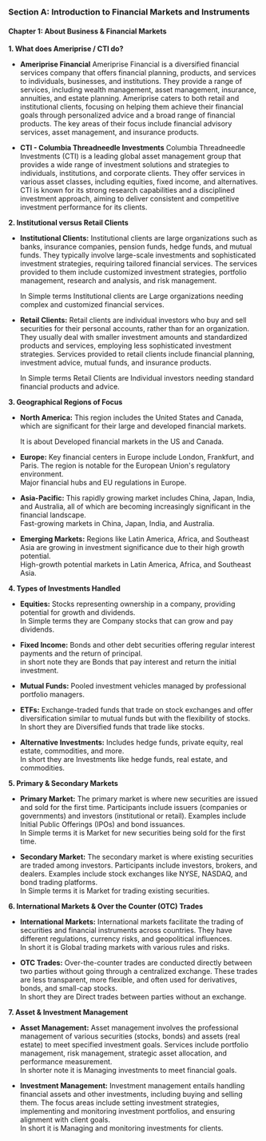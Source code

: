 
### Section A: Introduction to Financial Markets and Instruments

#### Chapter 1: About Business & Financial Markets

**1. What does Ameriprise / CTI do?**
  - **Ameriprise Financial**
    Ameriprise Financial is a diversified financial services company that offers financial planning, products, and services to individuals, 
    businesses, and institutions. They provide a range of services, including wealth management, asset management, insurance, annuities, 
    and estate planning. Ameriprise caters to both retail and institutional clients, focusing on helping them achieve 
    their financial goals through personalized advice and a broad range of financial products. 
    The key areas of their focus include financial advisory services, asset management, and insurance products.
    
  - **CTI - Columbia Threadneedle Investments**
    Columbia Threadneedle Investments (CTI) is a leading global asset management group 
    that provides a wide range of investment solutions and strategies to individuals, institutions, and corporate clients. 
    They offer services in various asset classes, including equities, fixed income, and alternatives. 
    CTI is known for its strong research capabilities and a disciplined investment approach, 
    aiming to deliver consistent and competitive investment performance for its clients.


**2. Institutional versus Retail Clients**

  - **Institutional Clients:**
    Institutional clients are large organizations such as banks, insurance companies, pension funds, hedge funds, and mutual funds.
    They typically involve large-scale investments and sophisticated investment strategies, requiring tailored financial services.
    The services provided to them include customized investment strategies, portfolio management, research and analysis, and risk management.

    In Simple terms Institutional clients are Large organizations needing complex and customized financial services.

  - **Retail Clients:**
    Retail clients are individual investors who buy and sell securities for their personal accounts, rather than for an organization.
    They usually deal with smaller investment amounts and standardized products and services, employing less sophisticated
    investment strategies. Services provided to retail clients include financial planning, investment advice, mutual funds, and insurance products.

    In Simple terms Retail Clients are Individual investors needing standard financial products and advice.

**3. Geographical Regions of Focus**

  - **North America:**
    This region includes the United States and Canada, which are significant for their large and developed financial markets.

    It is about Developed financial markets in the US and Canada.

  - **Europe:**
    Key financial centers in Europe include London, Frankfurt, and Paris. The region is notable for the European Union's regulatory environment.  
    Major financial hubs and EU regulations in Europe.

  - **Asia-Pacific:**
    This rapidly growing market includes China, Japan, India, and Australia, all of which are becoming increasingly significant in the financial landscape.  
    Fast-growing markets in China, Japan, India, and Australia.

  - **Emerging Markets:**
    Regions like Latin America, Africa, and Southeast Asia are growing in investment significance due to their high growth potential.  
    High-growth potential markets in Latin America, Africa, and Southeast Asia.

**4. Types of Investments Handled**

  - **Equities:**
  Stocks representing ownership in a company, providing potential for growth and dividends.  
  In Simple terms they are Company stocks that can grow and pay dividends.

  - **Fixed Income:**
  Bonds and other debt securities offering regular interest payments and the return of principal.  
  in short note they are Bonds that pay interest and return the initial investment.

  - **Mutual Funds:**
  Pooled investment vehicles managed by professional portfolio managers.  

  - **ETFs:**
  Exchange-traded funds that trade on stock exchanges and offer diversification similar to mutual funds but with the flexibility of stocks.  
  In short they are Diversified funds that trade like stocks.

  - **Alternative Investments:**
  Includes hedge funds, private equity, real estate, commodities, and more.  
  In short they are Investments like hedge funds, real estate, and commodities.

**5. Primary & Secondary Markets**

  - **Primary Market:**
  The primary market is where new securities are issued and sold for the first time. Participants include issuers (companies or governments) and investors (institutional or retail). Examples include Initial Public Offerings (IPOs) and bond issuances.  
  In Simple terms it is Market for new securities being sold for the first time.

  - **Secondary Market:**
  The secondary market is where existing securities are traded among investors. Participants include investors, brokers, and dealers. Examples include stock exchanges like NYSE, NASDAQ, and bond trading platforms.  
  In Simple terms it is Market for trading existing securities.

**6. International Markets & Over the Counter (OTC) Trades**

  - **International Markets:**
  International markets facilitate the trading of securities and financial instruments across countries. They have different regulations, currency risks, and geopolitical influences.  
  In short it is Global trading markets with various rules and risks.

  - **OTC Trades:**
  Over-the-counter trades are conducted directly between two parties without going through a centralized exchange. These trades are less transparent, more flexible, and often used for derivatives, bonds, and small-cap stocks.  
  In short they are Direct trades between parties without an exchange.

**7. Asset & Investment Management**

  - **Asset Management:**
  Asset management involves the professional management of various securities (stocks, bonds) and assets (real estate) to meet specified investment goals. Services include portfolio management, risk management, strategic asset allocation, and performance measurement.  
  In shorter note it is Managing investments to meet financial goals.

  - **Investment Management:**
  Investment management entails handling financial assets and other investments, including buying and selling them. 
 The focus areas include setting investment strategies, implementing and monitoring investment portfolios, and ensuring alignment with client goals.  
  In short it is Managing and monitoring investments for clients.

